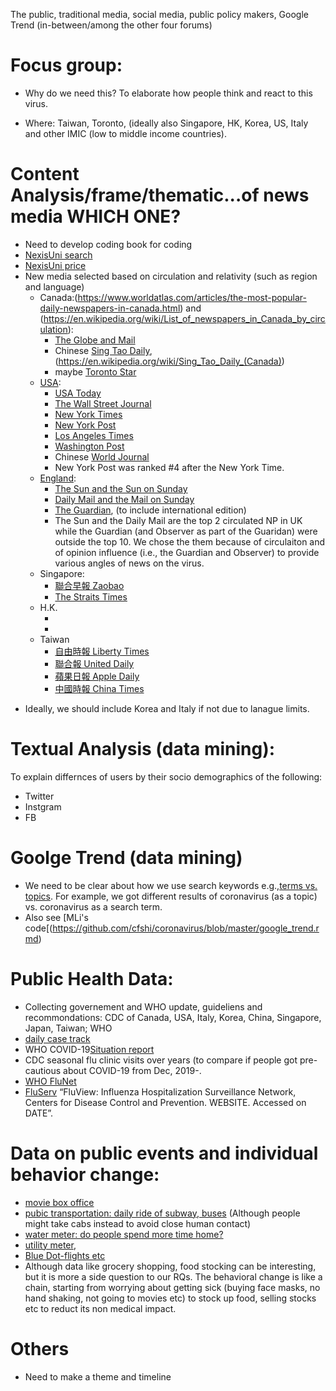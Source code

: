 The public, traditional media, social media, public policy makers, Google Trend (in-between/among the other four forums)

# Focus group:
- Why do we need this?  To elaborate how people think and react to this virus.
* Where:  Taiwan, Toronto, (ideally also Singapore, HK, Korea, US, Italy and other IMIC (low to middle income countries).

# Content Analysis/frame/thematic...of news media  WHICH ONE?
* Need to develop coding book for coding
* [NexisUni search](https://advance.lexis.com/bisacademicresearchhome?crid=aa32e889-3f4b-4e3b-95b7-51a5bfc1b15a&pdmfid=1516831&pdisurlapi=true)
* [NexisUni price](https://www.lexisnexis.ca/en-ca/terms/quicklaw-per-search-pricing.page)
* New media selected based on circulation and relativity (such as region and language)
  - Canada:(https://www.worldatlas.com/articles/the-most-popular-daily-newspapers-in-canada.html) and (https://en.wikipedia.org/wiki/List_of_newspapers_in_Canada_by_circulation): 
    - [The Globe and Mail](https://www.theglobeandmail.com/) 
    - Chinese [Sing Tao Daily](https://www.singtao.ca/toronto/?variant=zh-hk), (https://en.wikipedia.org/wiki/Sing_Tao_Daily_(Canada))     
    - maybe [Toronto Star](https://www.theglobeandmail.com/)
  - [USA](https://www.cision.com/us/blogs/2019/01/top-ten-us-daily-newspapers/):
    - [USA Today](https://www.usatoday.com/)
    - [The Wall Street Journal](https://www.wsj.com/)
    - [New York Times](https://www.nytimes.com/)
    - [New York Post](https://nypost.com/)
    - [Los Angeles Times](https://www.latimes.com/)
    - [Washington Post](https://www.washingtonpost.com/)
    - Chinese [World Journal](https://en.wikipedia.org/wiki/World_Journal)
    - New York Post was ranked #4 after the New York Time. 
  - [England](https://www.statista.com/statistics/529060/uk-newspaper-market-by-circulation/):
    - [The Sun and the Sun on Sunday](https://www.thesun.co.uk/)
    - [Daily Mail and the Mail on Sunday](https://www.dailymail.co.uk/home/index.html)
    - [The Guardian](https://www.theguardian.com/uk), (to include international edition)
    - The Sun and the Daily Mail are the top 2 circulated NP in UK while the Guardian (and Observer as part of the Guaridan) were outside the top 10.  We chose the them because of circulaiton and of opinion influence (i.e., the Guardian and Observer) to provide various angles of news on the virus.
  - Singapore:
    - [聯合早報 Zaobao](https://www.zaobao.com.sg/)
    - [The Straits Times](https://www.straitstimes.com/global)
  - H.K.
    - []()
    - []()
  - Taiwan
    - [自由時報 Liberty Times](https://www.ltn.com.tw/)
    - [聯合報 United Daily](https://udn.com/news/index)
    - [蘋果日報 Apple Daily](https://hk.appledaily.com/hit)
    - [中國時報 China Times](https://www.chinatimes.com/newspapers/2601?chdtv)

- Ideally, we should include Korea and Italy if not due to lanague limits.

# Textual Analysis (data mining):

To explain differnces of users by their socio demographics of the following: 
* Twitter
* Instgram
* FB

# Goolge Trend (data mining)
* We need to be clear about how we use search keywords e.g.,[terms vs. topics](https://support.google.com/trends/answer/4359550?hl=en).  For example, we got different results of coronavirus (as a topic) vs. coronavirus as a search term.
* Also see [MLi's code[(https://github.com/cfshi/coronavirus/blob/master/google_trend.rmd)

# Public Health Data:
* Collecting governement and WHO update, guideliens and recommondations: CDC of Canada, USA, Italy, Korea, China, Singapore, Japan, Taiwan; WHO
* [daily case track](https://www.worldometers.info/coronavirus/)
* WHO COVID-19[Situation report](https://www.who.int/docs/default-source/coronaviruse/situation-reports/20200308-sitrep-48-covid-19.pdf?sfvrsn=16f7ccef_4)
* CDC seasonal flu clinic visits over years (to compare if people got pre-cautious about COVID-19 from Dec, 2019-.
* [WHO FluNet](https://www.who.int/influenza/gisrs_laboratory/flunet/en/)
* [FluServ](https://gis.cdc.gov/GRASP/Fluview/FluHospRates.html) “FluView: Influenza Hospitalization Surveillance Network, Centers for Disease Control and Prevention. WEBSITE. Accessed on DATE”.


# Data on public events and individual behavior change:
* [movie box office](https://www.boxofficemojo.com/calendar/?ref_=bo_nb_in_tab)
* [pubic transportation:  daily ride of subway, buses]() (Although people might take cabs instead to avoid close human contact)
* [water meter: do people spend more time home?]()
* [utility meter](), 
* [Blue Dot-flights etc](https://bluedot.global/products/)
* Although data like grocery shopping, food stocking can be interesting, but it is more a side question to our RQs.  The behavioral change is like a chain, starting from worrying about getting sick (buying face masks, no hand shaking, not going to movies etc) to stock up food, selling stocks etc to reduct its non medical impact.

# Others
* Need to make a theme and timeline
